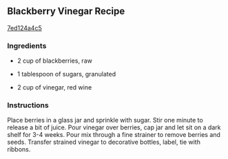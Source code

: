 ## Blackberry Vinegar Recipe

[7ed124a4c5](http://cookeatshare.com/recipes/blackberry-vinegar-86774)

### Ingredients

 - 2 cup of blackberries, raw

 - 1 tablespoon of sugars, granulated

 - 2 cup of vinegar, red wine

### Instructions

Place berries in a glass jar and sprinkle with sugar. Stir one minute to release a bit of juice. Pour vinegar over berries, cap jar and let sit on a dark shelf for 3-4 weeks. Pour mix through a fine strainer to remove berries and seeds. Transfer strained vinegar to decorative bottles, label, tie with ribbons.